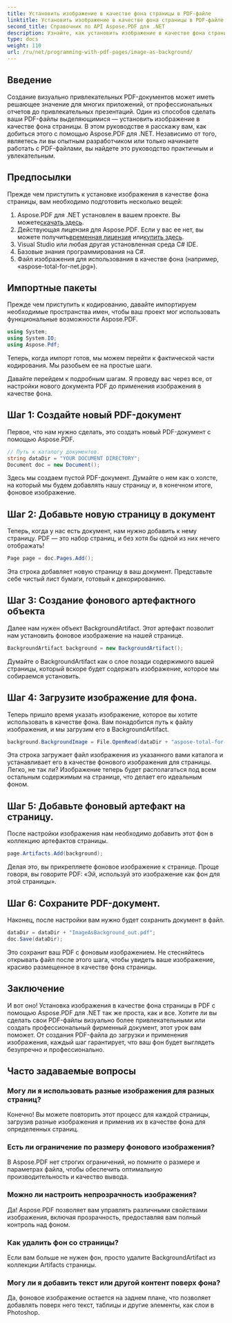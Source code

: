 ```yaml
---
title: Установить изображение в качестве фона страницы в PDF-файле
linktitle: Установить изображение в качестве фона страницы в PDF-файле
second_title: Справочник по API Aspose.PDF для .NET
description: Узнайте, как установить изображение в качестве фона страницы в PDF-файле с помощью Aspose.PDF для .NET с помощью этого пошагового руководства. Создавайте профессиональные, визуально привлекательные документы.
type: docs
weight: 110
url: /ru/net/programming-with-pdf-pages/image-as-background/
---
```

## Введение

Создание визуально привлекательных PDF-документов может иметь решающее значение для многих приложений, от профессиональных отчетов до привлекательных презентаций. Один из способов сделать ваши PDF-файлы выделяющимися — установить изображение в качестве фона страницы. В этом руководстве я расскажу вам, как добиться этого с помощью Aspose.PDF для .NET. Независимо от того, являетесь ли вы опытным разработчиком или только начинаете работать с PDF-файлами, вы найдете это руководство практичным и увлекательным.

## Предпосылки

Прежде чем приступить к установке изображения в качестве фона страницы, вам необходимо подготовить несколько вещей:

1.  Aspose.PDF для .NET установлен в вашем проекте. Вы можете[скачать здесь](https://releases.aspose.com/pdf/net/).
2.  Действующая лицензия для Aspose.PDF. Если у вас ее нет, вы можете получить[временная лицензия](https://purchase.aspose.com/temporary-license/) или[купить здесь](https://purchase.aspose.com/buy).
3. Visual Studio или любая другая установленная среда C# IDE.
4. Базовые знания программирования на C#.
5. Файл изображения для использования в качестве фона (например, «aspose-total-for-net.jpg»).

## Импортные пакеты

Прежде чем приступить к кодированию, давайте импортируем необходимые пространства имен, чтобы ваш проект мог использовать функциональные возможности Aspose.PDF.

```csharp
using System;
using System.IO;
using Aspose.Pdf;
```

Теперь, когда импорт готов, мы можем перейти к фактической части кодирования. Мы разобьем ее на простые шаги.

Давайте перейдем к подробным шагам. Я проведу вас через все, от настройки нового документа PDF до применения изображения в качестве фона.

## Шаг 1: Создайте новый PDF-документ

Первое, что нам нужно сделать, это создать новый PDF-документ с помощью Aspose.PDF.

```csharp
// Путь к каталогу документов.
string dataDir = "YOUR DOCUMENT DIRECTORY";
Document doc = new Document();
```

Здесь мы создаем пустой PDF-документ. Думайте о нем как о холсте, на который мы будем добавлять нашу страницу и, в конечном итоге, фоновое изображение.

## Шаг 2: Добавьте новую страницу в документ

Теперь, когда у нас есть документ, нам нужно добавить к нему страницу. PDF — это набор страниц, и без хотя бы одной из них нечего отображать!

```csharp
Page page = doc.Pages.Add();
```

Эта строка добавляет новую страницу в ваш документ. Представьте себе чистый лист бумаги, готовый к декорированию.

## Шаг 3: Создание фонового артефактного объекта

Далее нам нужен объект BackgroundArtifact. Этот артефакт позволит нам установить фоновое изображение на нашей странице.

```csharp
BackgroundArtifact background = new BackgroundArtifact();
```

Думайте о BackgroundArtifact как о слое позади содержимого вашей страницы, который вскоре будет содержать изображение, которое мы собираемся установить.

## Шаг 4: Загрузите изображение для фона.

Теперь пришло время указать изображение, которое вы хотите использовать в качестве фона. Вам понадобится путь к файлу изображения, и мы загрузим его в BackgroundArtifact.

```csharp
background.BackgroundImage = File.OpenRead(dataDir + "aspose-total-for-net.jpg");
```

Эта строка загружает файл изображения из указанного вами каталога и устанавливает его в качестве фонового изображения для страницы. Легко, не так ли? Изображение теперь будет располагаться под всем остальным содержимым на странице, что делает его идеальным фоном.

## Шаг 5: Добавьте фоновый артефакт на страницу.

После настройки изображения нам необходимо добавить этот фон в коллекцию артефактов страницы.

```csharp
page.Artifacts.Add(background);
```

Делая это, вы прикрепляете фоновое изображение к странице. Проще говоря, вы говорите PDF: «Эй, используй это изображение как фон для этой страницы».

## Шаг 6: Сохраните PDF-документ.

Наконец, после настройки вам нужно будет сохранить документ в файл.

```csharp
dataDir = dataDir + "ImageAsBackground_out.pdf";
doc.Save(dataDir);
```

Это сохранит ваш PDF с фоновым изображением. Не стесняйтесь открывать файл после этого шага, чтобы увидеть ваше изображение, красиво размещенное в качестве фона страницы.

## Заключение

И вот оно! Установка изображения в качестве фона страницы в PDF с помощью Aspose.PDF для .NET так же проста, как и все. Хотите ли вы сделать свои PDF-файлы визуально более привлекательными или создать профессиональный фирменный документ, этот урок вам поможет. От создания PDF-файла до загрузки и применения изображения, каждый шаг гарантирует, что ваш фон будет выглядеть безупречно и профессионально.

## Часто задаваемые вопросы

### Могу ли я использовать разные изображения для разных страниц?
Конечно! Вы можете повторить этот процесс для каждой страницы, загрузив разные изображения и применив их в качестве фона для определенных страниц.

### Есть ли ограничение по размеру фонового изображения?
В Aspose.PDF нет строгих ограничений, но помните о размере и параметрах файла, чтобы обеспечить оптимальную производительность и качество вывода.

### Можно ли настроить непрозрачность изображения?
Да! Aspose.PDF позволяет вам управлять различными свойствами изображения, включая прозрачность, предоставляя вам полный контроль над фоном.

### Как удалить фон со страницы?
Если вам больше не нужен фон, просто удалите BackgroundArtifact из коллекции Artifacts страницы.

### Могу ли я добавить текст или другой контент поверх фона?
Да, фоновое изображение остается на заднем плане, что позволяет добавлять поверх него текст, таблицы и другие элементы, как слои в Photoshop.